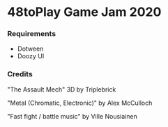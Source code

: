 # 48toPlay Game Jam 2020


### Requirements
- Dotween
- Doozy UI

### Credits


"The Assault Mech" 3D by  Triplebrick

"Metal (Chromatic, Electronic)" by Alex McCulloch

"Fast fight / battle music" by  Ville Nousiainen